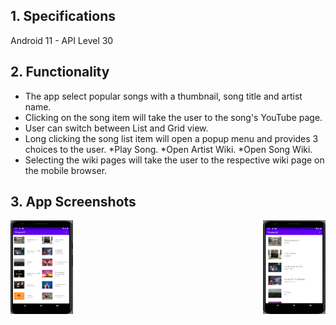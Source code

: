 ## 1. Specifications

Android 11 - API Level 30 <br>

## 2. Functionality

- The app select popular songs with a thumbnail, song title and artist name.
- Clicking on the song item will take the user to the song's YouTube page.
- User can switch between List and Grid view.
- Long clicking the song list item will open a popup menu and provides 3 choices to the user.
  *Play Song.
  *Open Artist Wiki.
  *Open Song Wiki.
- Selecting the wiki pages will take the user to the respective wiki page on the mobile browser.

## 3. App Screenshots

<img align="left" width="100" height="150" src="https://github.com/js-shashwath/Mp3-android-application/blob/main/home_grid.png">
<img align="right" width="100" height="150" src="https://github.com/js-shashwath/Mp3-android-application/blob/main/home_list.png">
<img align="right" width="100" height="150" src="https://github.com/js-shashwath/Mp3-android-application/blob/main/long_press.png
